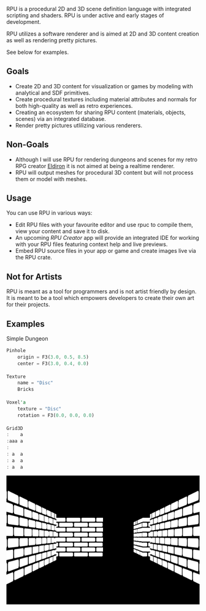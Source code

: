RPU is a procedural 2D and 3D scene definition language with integrated scripting and shaders. RPU is under active and early stages of development.

RPU utilizes a software renderer and is aimed at 2D and 3D content creation as well as rendering pretty pictures.

See below for examples.

## Goals

* Create 2D and 3D content for visualization or games by modeling with analytical and SDF primitives.
* Create procedural textures including material attributes and normals for both high-quality as well as retro experiences.
* Creating an ecosystem for sharing RPU content (materials, objects, scenes) via an integrated database.
* Render pretty pictures utlilizing various renderers.

## Non-Goals

* Although I will use RPU for rendering dungeons and scenes for my retro RPG creator [Eldiron](https://github.com/markusmoenig/Eldiron) it is not aimed at being a realtime renderer.
* RPU will output meshes for procedural 3D content but will not process them or model with meshes.

## Usage

You can use RPU in various ways:

* Edit RPU files with your favourite editor and use rpuc to compile them, view your content and save it to disk.
* An upcoming *RPU Creator* app will provide an integrated IDE for working with your RPU files featuring context help and live previews.
* Embed RPU source files in your app or game and create images live via the RPU crate.

## Not for Artists

RPU is meant as a tool for programmers and is not artist friendly by design. It is meant to be a tool which empowers developers to create their own art for their projects.

## Examples

Simple Dungeon

```rust
Pinhole
    origin = F3(3.0, 0.5, 8.5)
    center = F3(3.0, 0.4, 0.0)

Texture
    name = "Disc"
    Bricks

Voxel'a
    texture = "Disc"
    rotation = F3(0.0, 0.0, 0.0)

Grid3D
:    a
:aaa a
:
: a  a
: a  a
: a  a
```

![Dungeon](images/dungeon.png)

